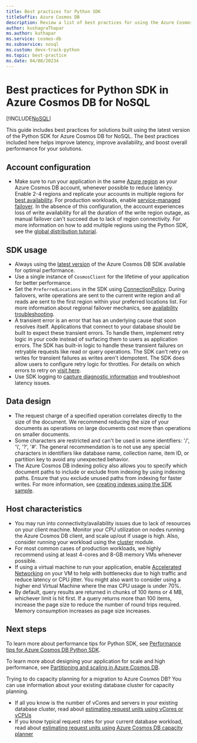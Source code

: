 ```yaml
---
title: Best practices for Python SDK
titleSuffix: Azure Cosmos DB
description: Review a list of best practices for using the Azure Cosmos DB Python SDK in a performant manner.
author: kushagraThapar
ms.author: kuthapar
ms.service: cosmos-db
ms.subservice: nosql
ms.custom: devx-track-python
ms.topic: best-practice
ms.date: 04/08/20234
---
```


# Best practices for Python SDK in Azure Cosmos DB for NoSQL

[!INCLUDE[NoSQL](../includes/appliesto-nosql.md)]

This guide includes best practices for solutions built using the latest version of the Python SDK for Azure Cosmos DB for NoSQL. The best practices included here helps improve latency, improve availability, and boost overall performance for your solutions.

## Account configuration

- Make sure to run your application in the same [Azure region](../distribute-data-globally.md) as your Azure Cosmos DB account, whenever possible to reduce latency. Enable 2-4 regions and replicate your accounts in multiple regions for [best availability](../distribute-data-globally.md). For production workloads, enable [service-managed failover](../how-to-manage-database-account.md#configure-multiple-write-regions). In the absence of this configuration, the account experiences loss of write availability for all the duration of the write region outage, as manual failover can't succeed due to lack of region connectivity. For more information on how to add multiple regions using the Python SDK, see the [global distribution tutorial](tutorial-global-distribution.md).

## SDK usage

- Always using the [latest version](sdk-python.md) of the Azure Cosmos DB SDK available for optimal performance.
- Use a single instance of `CosmosClient` for the lifetime of your application for better performance.
- Set the `PreferredLocations` in the SDK using [ConnectionPolicy](https://azuresdkdocs.blob.core.windows.net/$web/python/azure-cosmos/latest/azure.cosmos.html#azure.cosmos.documents.ConnectionPolicy). During failovers, write operations are sent to the current write region and all reads are sent to the first region within your preferred locations list. For more information about regional failover mechanics, see [availability troubleshooting](troubleshoot-sdk-availability.md).
- A transient error is an error that has an underlying cause that soon resolves itself. Applications that connect to your database should be built to expect these transient errors. To handle them, implement retry logic in your code instead of surfacing them to users as application errors. The SDK has built-in logic to handle these transient failures on retryable requests like read or query operations. The SDK can't retry on writes for transient failures as writes aren't idempotent. The SDK does allow users to configure retry logic for throttles. For details on which errors to retry on [visit here](conceptual-resilient-sdk-applications.md#should-my-application-retry-on-errors).
- Use SDK logging to [capture diagnostic information](troubleshoot-python-sdk.md#logging-and-capturing-the-diagnostics) and troubleshoot latency issues.

## Data design

- The request charge of a specified operation correlates directly to the size of the document. We recommend reducing the size of your documents as operations on large documents cost more than operations on smaller documents.
- Some characters are restricted and can't be used in some identifiers: '/', '\\', '?', '#'. The general recommendation is to not use any special characters in identifiers like database name, collection name, item ID, or partition key to avoid any unexpected behavior.
- The Azure Cosmos DB indexing policy also allows you to specify which document paths to include or exclude from indexing by using indexing paths. Ensure that you exclude unused paths from indexing for faster writes. For more information, see [creating indexes using the SDK sample](performance-tips-python-sdk.md#indexing-policy).

## Host characteristics

- You may run into connectivity/availability issues due to lack of resources on your client machine. Monitor your CPU utilization on nodes running the Azure Cosmos DB client, and scale up/out if usage is high. Also, consider running your workload using the [cluster](https://nodejs.org/api/cluster.html) module.
- For most common cases of production workloads, we highly recommend using at least 4-cores and 8-GB memory VMs whenever possible.
- If using a virtual machine to run your application, enable [Accelerated Networking](../../virtual-network/create-vm-accelerated-networking-powershell.md) on your VM to help with bottlenecks due to high traffic and reduce latency or CPU jitter. You might also want to consider using a higher end Virtual Machine where the max CPU usage is under 70%.
- By default, query results are returned in chunks of 100 items or 4 MB, whichever limit is hit first. If a query returns more than 100 items, increase the page size to reduce the number of round trips required. Memory consumption increases as page size increases.


## Next steps
To learn more about performance tips for Python SDK, see [Performance tips for Azure Cosmos DB Python SDK](performance-tips-python-sdk.md).

To learn more about designing your application for scale and high performance, see [Partitioning and scaling in Azure Cosmos DB](../partitioning-overview.md).

Trying to do capacity planning for a migration to Azure Cosmos DB? You can use information about your existing database cluster for capacity planning.
* If all you know is the number of vCores and servers in your existing database cluster, read about [estimating request units using vCores or vCPUs](../convert-vcore-to-request-unit.md) 
* If you know typical request rates for your current database workload, read about [estimating request units using Azure Cosmos DB capacity planner](estimate-ru-with-capacity-planner.md)
